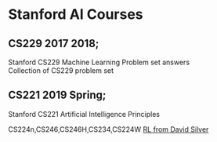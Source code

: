 # Stanford AI Courses

## CS229 2017 2018;
Stanford CS229 Machine Learning Problem set answers  
Collection of CS229 problem set

## CS221 2019 Spring;
Stanford CS221 Artificial Intelligence Principles  



CS224n,CS246,CS246H,CS234,CS224W
[RL from David Silver](https://www.youtube.com/watch?v=2pWv7GOvuf0&list=PLqYmG7hTraZDM-OYHWgPebj2MfCFzFObQ)  
